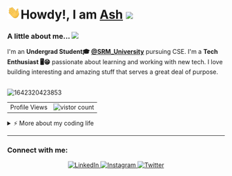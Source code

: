 <h1><img src="https://raw.githubusercontent.com/ABSphreak/ABSphreak/master/gifs/Hi.gif" height="30px">Howdy!, I am <a href="https://github.com/Ash-Codename47">Ash</a> <img height="30px" src="https://emojis.slackmojis.com/emojis/images/1531849430/4246/blob-sunglasses.gif?1531849430"></h1>

<!--
**Ash-Codename47/Ash-Codename47** is a ✨ _special_ ✨ repository because its `README.md` (this file) appears on your GitHub profile.

Here are some ideas to get you started:

- 🔭 I’m currently working on ...
- 🌱 I’m currently learning ...
- 👯 I’m looking to collaborate on ...
- 🤔 I’m looking for help with ...
- 💬 Ask me about ...
- 📫 How to reach me: ...
- 😄 Pronouns: ...
- ⚡ Fun fact: ...
-->



### A little about me...  <img src="https://media.giphy.com/media/VgCDAzcKvsR6OM0uWg/giphy.gif" width="50"> 
I'm an **Undergrad Student🎓 [@SRM_University](https://srmrmp.edu.in)** pursuing CSE. I'm a **Tech Enthusiast 🖥️😁** passionate about learning and working with new tech. I love building interesting and amazing stuff that serves a great deal of purpose. <br/><br/>

![1642320423853](https://user-images.githubusercontent.com/48784001/203785020-2b4826c1-7ddb-4de8-b65b-ebf6e04c5290.jpeg)

<table align="center">
  <tr>
    <td> Profile Views </td>
    <td><img src="https://profile-counter.glitch.me/Ash-Codename47/count.svg" alt="vistor count" height="20" /></td>
  </tr>
</table>

<details>
<summary>⚡️ More about my coding life</summary>

<br />

![Ash's GitHub stats](https://github-readme-stats.vercel.app/api?username=Ash-Codename47&show_icons=true&theme=github_dark)

<br />

[![My Skills](https://skillicons.dev/icons?i=git,cpp,java,html,css,bootstrap,js,jquery,react,nodejs,express)](https://skillicons.dev)

<img height="100" alt="Thanks for visiting me" width="100%" align="center" src="https://raw.githubusercontent.com/BrunnerLivio/brunnerlivio/master/images/marquee.svg" />

</details>

<hr />

### Connect with me:

<p align="center">
  <a href="https://www.linkedin.com/in/ashwinkumarjk" target="_blank">
    <img src="https://img.shields.io/badge/linkedin-%230077B5.svg?&style=for-the-badge&logo=linkedin&logoColor=white&color=071A2C" alt="LinkedIn"/>
  </a>
  <a href="https://instagram.com/_.ashhwinn._" target="_blank">
    <img src="https://img.shields.io/badge/instagram-%23E4405F.svg?&style=for-the-badge&logo=instagram&logoColor=white&color=071A2C" alt="Instagram"/>
  </a>
  <a href="https://twitter.com/jkak27" target="_blank">
    <img src="https://img.shields.io/badge/twitter-%231DA1F2.svg?&style=for-the-badge&logo=twitter&logoColor=white&color=071A2C" alt="Twitter"/>
  </a>
</p>
